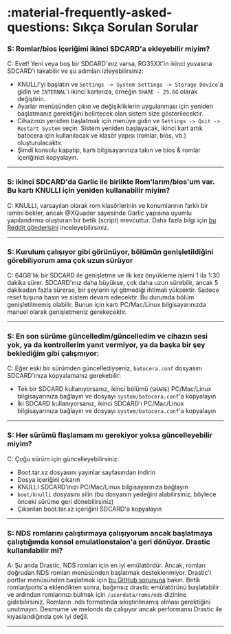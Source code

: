 # :material-frequently-asked-questions: Sıkça Sorulan Sorular

### S: Romlar/bios içeriğimi ikinci SDCARD'a ekleyebilir miyim?

C: Evet! Yeni veya boş bir SDCARD'ınız varsa, RG35XX'in ikinci yuvasına SDCARD'ı takabilir ve şu adımları izleyebilirsiniz:

* KNULLI'yi başlatın ve ``Settings -> System Settings -> Storage Device``'a gidin ve ``INTERNAL``'ı ikinci kartınıza, örneğin ``SHARE - 25.6G`` olarak değiştirin.
* Ayarlar menüsünden çıkın ve değişikliklerin uygulanması için yeniden başlatmanız gerektiğini belirtecek olan sistem size gösterilecektir.
* Cihazınızı yeniden başlatmak için menüye gidin ve ``Settings -> Quit -> Restart System`` seçin. Sistem yeniden başlayacak, ikinci kart artık batocera için kullanılacak ve klasör yapısı (romlar, bios, vb.) oluşturulacaktır.
* Şimdi konsolu kapatıp, kartı bilgisayarınıza takın ve bios & romlar içeriğinizi kopyalayın.

---

### S: ikinci SDCARD'da Garlic ile birlikte Rom'larım/bios'um var. Bu kartı KNULLI için yeniden kullanabilir miyim?

C: KNULLI, varsayılan olarak rom klasörlerinin ve konumlarının farklı bir ismini bekler, ancak @XQuader sayesinde Garlic yapısına uyumlu yapılandırma oluşturan bir betik (script) mevcuttur. Daha fazla bilgi için [bu Reddit gönderisini](https://www.reddit.com/r/RG35XX/comments/12zxs8t/how_to_get_garlicos_roms_folders_working_in/) inceleyebilirsiniz.

---

### S: Kurulum çalışıyor gibi görünüyor, bölümün genişletildiğini görebiliyorum ama çok uzun sürüyor

C: 64GB'lık bir SDCARD ile genişletme ve ilk kez önyükleme işlemi 1 ila 1:30 dakika sürer. SDCARD'ınız daha büyükse, çok daha uzun sürebilir, ancak 5 dakikadan fazla sürerse, bir şeylerin iyi gitmediği ihtimali yüksektir. Sadece reset tuşuna basın ve sistem devam edecektir. Bu durumda bölüm genişletilmemiş olabilir. Bunun için kartı PC/Mac/Linux bilgisayarınızda manuel olarak genişletmeniz gerekecektir.

---

### S: En son sürüme güncelledim/güncelledim ve cihazın sesi yok, ya da kontrollerim yanıt vermiyor, ya da başka bir şey beklediğim gibi çalışmıyor:

C: Eğer eski bir sürümden güncellediyseniz, ``batocera.conf`` dosyasını SDCARD'ınıza kopyalamanız gerekebilir:
  * Tek bir SDCARD kullanıyorsanız, ikinci bölümü (``SHARE``) PC/Mac/Linux bilgisayarınıza bağlayın ve dosyayı ``system/batocera.conf``'a kopyalayın
  * İki SDCARD kullanıyorsanız, ikinci SDCARD'ı PC/Mac/Linux bilgisayarınıza bağlayın ve dosyayı ``system/batocera.conf``'a kopyalayın

---

### S: Her sürümü flaşlamam mı gerekiyor yoksa güncelleyebilir miyim?

C: Çoğu sürüm için güncelleyebilirsiniz:
  * Boot.tar.xz dosyasını yayınlar sayfasından indirin
  * Dosya içeriğini çıkarın
  * KNULLI SDCARD'ınızı PC/Mac/Linux bilgisayarınıza bağlayın
  * ``boot/knulli`` dosyasını silin (bu dosyanın yedeğini alabilirsiniz, böylece önceki sürüme geri dönebilirsiniz)
  * Çıkarılan boot.tar.xz içeriğini SDCARD'a kopyalayın

---

### S: NDS romlarını çalıştırmaya çalışıyorum ancak başlatmaya çalıştığımda konsol emulationstaion'a geri dönüyor. Drastic kullanılabilir mi?
A: Şu anda Drastic, NDS romları için en iyi emülatördür. Ancak, romları doğrudan NDS romları menüsünden başlatmak desteklenmiyor. Drastic'i portlar menüsünden başlatmak için [bu GitHub sorununa](https://github.com/rg35xx-cfw/rg35xx-cfw.github.io/issues/25#issuecomment-1526845570) bakın. Betik romlar/ports'a eklendikten sonra, bağımsız drastic emülatörünü başlatabilir ve ardından romlarınızı bulmak için ``/userdata/roms/nds`` dizinine gidebilirsiniz. Romların .nds formatında sıkıştırılmamış olması gerektiğini unutmayın.
Desmume ve melonds da çalışıyor ancak performansı Drastic ile kıyaslandığında çok iyi değil.

---